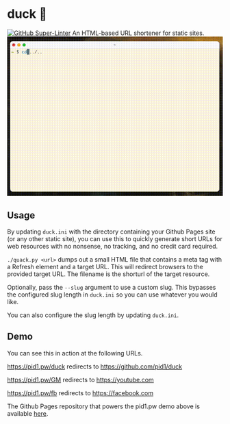 # duck 🦆
[![GitHub Super-Linter](https://github.com/pid1/duck/workflows/Linting/badge.svg)](https://github.com/marketplace/actions/super-linter)
An HTML-based URL shortener for static sites.
![Demo Gif](demo.gif)

## Usage

By updating `duck.ini` with the directory containing your Github Pages site (or any other static site), you can use this to quickly generate short URLs for web resources with no nonsense, no tracking, and no credit card required.

`./quack.py <url>` dumps out a small HTML file that contains a meta tag with a Refresh element and a target URL. This will redirect browsers to the provided target URL. The filename is the shorturl of the target resource. 

Optionally, pass the `--slug` argument to use a custom slug. This bypasses the configured slug length in `duck.ini` so you can use whatever you would like.

You can also configure the slug length by updating `duck.ini`.

## Demo
You can see this in action at the following URLs.

https://pid1.pw/duck redirects to https://github.com/pid1/duck

https://pid1.pw/GM redirects to https://youtube.com

https://pid1.pw/fb redirects to https://facebook.com

The Github Pages repository that powers the pid1.pw demo above is available [here](https://github.com/pid1/redirect).
